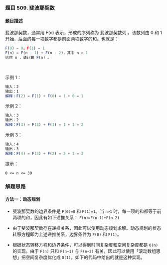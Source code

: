 ### 题目 509. 斐波那契数
#### 题目描述
斐波那契数，通常用 F(n) 表示，形成的序列称为 斐波那契数列 。该数列由 0 和 1 开始，后面的每一项数字都是前面两项数字的和。也就是：
```js
F(0) = 0，F(1) = 1
F(n) = F(n - 1) + F(n - 2)，其中 n > 1
给你 n ，请计算 F(n) 。
```
 

示例 1：
```js
输入：2
输出：1
解释：F(2) = F(1) + F(0) = 1 + 0 = 1
```
示例 2：
```js
输入：3
输出：2
解释：F(3) = F(2) + F(1) = 1 + 1 = 2
```
示例 3：
```js
输入：4
输出：3
解释：F(4) = F(3) + F(2) = 2 + 1 = 3
```

提示：

`0 <= n <= 30`
### 解题思路
#### 方法一：动态规划
- 斐波那契数的边界条件是 `F(0)=0` 和 `F(1)=1`。当 `n>1` 时，每一项的和都等于前两项的和，因此有如下递推关系： `F(n)=F(n-1)+F(n-2)`

- 由于斐波那契数存在递推关系，因此可以使用动态规划求解。动态规划的状态转移方程即为上述递推关系，边界条件为 `F(0)` 和 `F(1)`。

- 根据状态转移方程和边界条件，可以得到时间复杂度和空间复杂度都是 `O(n)` 的实现。由于 `F(n)` 只和 `F(n−1)` 与 `F(n−2)` 有关，因此可以使用「滚动数组思想」把空间复杂度优化成 `O(1)`。如下的代码中给出的就是这种实现。
